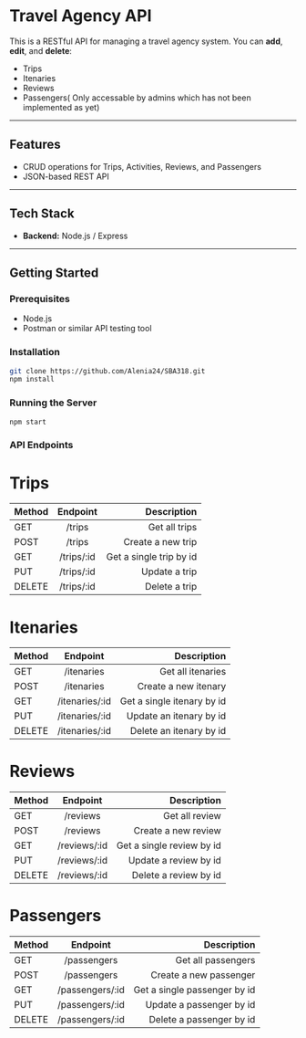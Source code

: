 # Travel Agency API

This is a RESTful API for managing a travel agency system. You can **add**, **edit**, and **delete**:

- Trips
- Itenaries
- Reviews
- Passengers( Only accessable by admins which has not been implemented as yet)

---

## Features

- CRUD operations for Trips, Activities, Reviews, and Passengers
- JSON-based REST API

---

## Tech Stack

- **Backend:** Node.js / Express 
---

## Getting Started

### Prerequisites

- Node.js
- Postman or similar API testing tool

### Installation

```bash
git clone https://github.com/Alenia24/SBA318.git
npm install
```

### Running the Server
``` bash
npm start
```

### API Endpoints
# Trips
| Method        | Endpoint       |    Description             |
| ------------- |:--------------:| --------------------------:|
| GET           | /trips         | 	  Get all trips           |
| POST          | /trips         |  	Create a new trip       |
| GET           | /trips/:id     | 	  Get a single trip by id |
| PUT           | /trips/:id     |    Update a trip           |
| DELETE        | /trips/:id     |    Delete a trip           |

# Itenaries
| Method        | Endpoint           | Description                |
| ------------- |:------------------:| --------------------------:|
| GET           | /itenaries         | Get all itenaries          |
| POST          | /itenaries         | Create a new itenary       |
| GET           | /itenaries/:id     | Get a single itenary by id |
| PUT           | /itenaries/:id     | Update an itenary by id    |
| DELETE        | /itenaries/:id     | Delete an itenary by id    |

# Reviews
| Method        | Endpoint           |    Description                |
| ------------- |:------------------:| -----------------------------:|
| GET           | /reviews           | 	  Get all review             |
| POST          | /reviews           |  	Create a new review        |
| GET           | /reviews/:id       | 	  Get a single review by id  |
| PUT           | /reviews/:id       |    Update a review by id      |
| DELETE        | /reviews/:id       |    Delete a review by id      |

# Passengers
| Method        | Endpoint              |    Description                   |
| ------------- |:---------------------:| --------------------------------:|
| GET           | /passengers           | 	Get all passengers             |
| POST          | /passengers           |  	Create a new passenger         |
| GET           | /passengers/:id       | 	Get a single passenger by id   |
| PUT           | /passengers/:id       |   Update a passenger by id       |
| DELETE        | /passengers/:id       |   Delete a passenger by id       |

